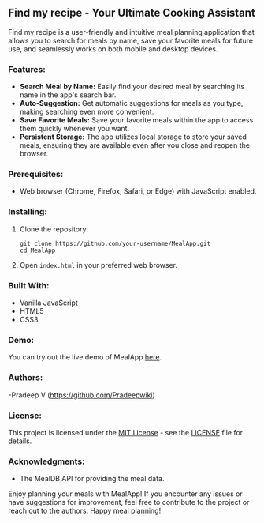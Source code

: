 ## Find my recipe - Your Ultimate Cooking Assistant

Find my recipe is a user-friendly and intuitive meal planning application that allows you to search for meals by name, save your favorite meals for future use, and seamlessly works on both mobile and desktop devices.

### Features:

- **Search Meal by Name:** Easily find your desired meal by searching its name in the app's search bar.
- **Auto-Suggestion:** Get automatic suggestions for meals as you type, making searching even more convenient.
- **Save Favorite Meals:** Save your favorite meals within the app to access them quickly whenever you want.
- **Persistent Storage:** The app utilizes local storage to store your saved meals, ensuring they are available even after you close and reopen the browser.

### Prerequisites:

- Web browser (Chrome, Firefox, Safari, or Edge) with JavaScript enabled.

### Installing:

1. Clone the repository:
   ```
   git clone https://github.com/your-username/MealApp.git
   cd MealApp
   ```

2. Open `index.html` in your preferred web browser.

### Built With:

- Vanilla JavaScript
- HTML5
- CSS3

### Demo:

You can try out the live demo of MealApp [here](https://your-username.github.io/MealApp).

### Authors:

-Pradeep V (https://github.com/Pradeepwiki)

### License:

This project is licensed under the [MIT License](https://opensource.org/licenses/MIT) - see the [LICENSE](LICENSE) file for details.

### Acknowledgments:

- The MealDB API for providing the meal data.

Enjoy planning your meals with MealApp! If you encounter any issues or have suggestions for improvement, feel free to contribute to the project or reach out to the authors. Happy meal planning!
